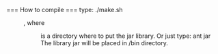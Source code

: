 === How to compile ===
type: ./make.sh <dir>
, where <dir> is a directory where to put the jar library.
Or just type: ant jar
The library jar will be placed in /bin directory.

